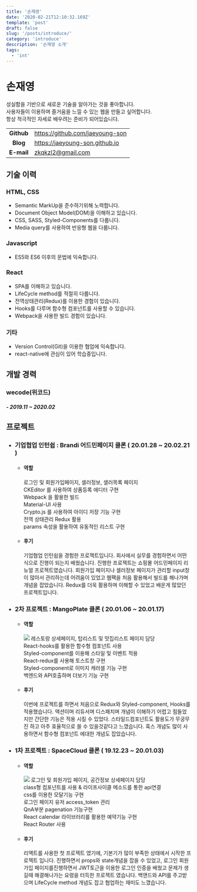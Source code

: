 ```yaml
---
title: '손재영'
date: '2020-02-21T12:10:32.169Z'
template: 'post'
draft: false
slug: '/posts/introduce/'
category: 'introduce'
description: '손재영 소개'
tags:
  - 'int'
---
```


# 손재영

성실함을 기반으로 새로운 기술을 알아가는 것을 좋아합니다.  
사용자들이 이용하며 즐거움을 느낄 수 있는 웹을 만들고 싶어합니다.  
항상 적극적인 자세로 배우려는 준비가 되어있습니다.

|            |                                 |
| :--------: | ------------------------------- |
| **Github** | https://github.com/jaeyoung-son |
|  **Blog**  | https://jaeyoung-son.github.io  |
| **E-mail** | zkqkzl2@gmail.com               |

## 기술 이력

### HTML, CSS

- Semantic MarkUp을 준수하기위해 노력합니다.
- Document Object Model(DOM)을 이해하고 있습니다.
- CSS, SASS, Styled-Components를 다룹니다.
- Media query를 사용하여 반응형 웹을 다룹니다.

### Javascript

- ES5와 ES6 이후의 문법에 익숙합니다.

### React

- SPA를 이해하고 있습니다.
- LifeCycle method를 적절히 다룹니다.
- 전역상태관리(Redux)를 이용한 경험이 있습니다.
- Hooks를 다루며 함수형 컴포넌트를 사용할 수 있습니다.
- Webpack을 사용한 빌드 경험이 있습니다.

### 기타

- Version Control(Git)을 이용한 협업에 익숙합니다.
- react-native에 관심이 있어 학습중입니다.

## 개발 경력

### wecode(위코드)

##### - 2019.11 ~ 2020.02

## 프로젝트

- ### 기업협업 인턴쉽 : Brandi 어드민페이지 클론 ( 20.01.28 ~ 20.02.21 )

  - #### 역할
    로그인 및 회원가입페이지, 셀러정보, 샐러목록 페이지  
    CKEditor 를 사용하여 상품등록 에디터 구현  
    Webpack 을 활용한 빌드  
    Material-UI 사용  
    Crypto.js 를 사용하여 아이디 저장 기능 구현  
    전역 상태관리 Redux 활용  
    params 속성을 활용하여 유동적인 리스트 구현
  - #### 후기
    기업협업 인턴쉽을 경험한 프로젝트입니다. 회사에서 실무를 경험하면서 어떤식으로 진행이 되는지 배웠습니다.
    진행한 프로젝트는 쇼핑몰 어드민페이지 리뉴얼 프로젝트였습니다. 회원가입 페이지나 셀러정보 페이지가 관리할 input창이 많아서 관리하는데 어려움이 있었고 웹팩을 처음 활용해서 빌드를 해나가며 개념을 잡았습니다. Redux를 더욱 활용하며 이해할 수 있었고 배운게 많았던 프로젝트입니다.

* ### 2차 프로젝트 : MangoPlate 클론 ( 20.01.06 ~ 20.01.17)

  - #### 역할
    ![](https://images.velog.io/images/zkqkzl2/post/94b4a672-062d-41fe-9ae0-4a5350528fc1/%E1%84%86%E1%85%A1%E1%86%BC%E1%84%91%E1%85%B3%E1%86%AF%E1%84%8F%E1%85%A9%E1%86%AF%E1%84%85%E1%85%A1%E1%84%8C%E1%85%AE.png)
    레스토랑 상세페이지, 탑리스트 및 맛집리스트 페이지 담당  
    React-hooks를 활용한 함수형 컴포넌트 사용  
    Styled-component를 이용해 스타일 및 이벤트 적용  
    React-redux를 사용해 토스트창 구현  
    Styled-component로 이미지 캐러셀 기능 구현  
    백엔드와 API호출하며 더보기 기능 구현
  - #### 후기
    이번에 프로젝트를 하면서 처음으로 Redux와 Styled-component, Hooks를 적용했습니다. 액션이며 리듀서며 디스패치며 개념이 이해하기 어렵고 힘들었지만 간단한 기능은 적용 시킬 수 있었다. 스타일드컴포넌트도 활용도가 무궁무진 하고 아주 효율적으로 쓸 수 있을것같다고 느꼈습니다. 훅스 개념도 많이 사용하면서 함수형 컴포넌트 에대한 개념도 잡았습니다.

* ### 1차 프로젝트 : SpaceCloud 클론 ( 19.12.23 ~ 20.01.03)

  - #### 역할
    ![](https://images.velog.io/images/zkqkzl2/post/3311e85c-2e15-440f-9e39-462b7d2b9bce/%E1%84%89%E1%85%B3%E1%84%8F%E1%85%B3%E1%86%AF%E1%84%8F%E1%85%A9%E1%86%AF%E1%84%85%E1%85%A1%E1%84%8C%E1%85%AE.png)
    로그인 및 회원가입 페이지, 공간정보 상세페이지 담당  
    class형 컴포넌트를 사용 & 라이프사이클 메소드를 통한 api연결  
    css를 이용한 모달기능 구현  
    로그인 페이지 유저 access_token 관리  
    QnA부분 pagenation 기능구현  
    React calendar 라이브러리를 활용한 예약기능 구현  
    React Router 사용
  - #### 후기
    리액트를 사용한 첫 프로젝트 였기에, 기본기가 많이 부족한 상태에서 시작한 프로젝트 입니다. 진행하면서 props와 state개념을 잡을 수 있었고, 로그인 회원가입 페이지를진행하면서 JWT토근을 이용한 로그인 인증을 배웠고 문제가 생길때 해결해나가는 요령을 터득한 프로젝트 였습니다. 백앤드와 API를 주고받으며 LifeCycle method 개념도 잡고 협업하는 재미도 느꼈습니다.
